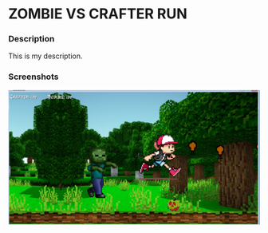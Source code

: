 <h1>ZOMBIE VS CRAFTER RUN</h1>

<h3>Description</h3>

<p>
    This is my description.
    </p>
    
<h3>Screenshots</h3>
<img src="https://github.com/scasa0173/ZOMBIE-VS-CRAFTER-RUN/blob/master/Game%20Picture%201.png">
    
